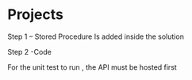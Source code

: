 # Projects

Step 1 – Stored Procedure
Is added inside the solution 

Step 2 -Code

For the unit test to run , the API must be hosted first

